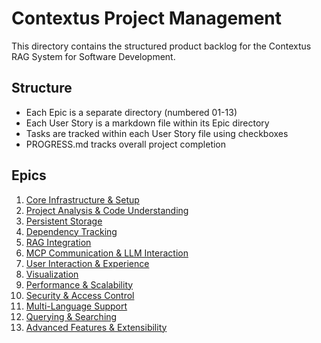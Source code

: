 # Contextus Project Management

This directory contains the structured product backlog for the Contextus RAG System for Software Development.

## Structure
- Each Epic is a separate directory (numbered 01-13)
- Each User Story is a markdown file within its Epic directory
- Tasks are tracked within each User Story file using checkboxes
- PROGRESS.md tracks overall project completion

## Epics
1. [Core Infrastructure & Setup](./01-Core-Infrastructure-Setup/README.md)
2. [Project Analysis & Code Understanding](./02-Project-Analysis/README.md)
3. [Persistent Storage](./03-Persistent-Storage/README.md)
4. [Dependency Tracking](./04-Dependency-Tracking/README.md)
5. [RAG Integration](./05-RAG-Integration/README.md)
6. [MCP Communication & LLM Interaction](./06-MCP-Communication/README.md)
7. [User Interaction & Experience](./07-User-Interaction-Experience/README.md)
8. [Visualization](./08-Visualization/README.md)
9. [Performance & Scalability](./09-Performance-Scalability/README.md)
10. [Security & Access Control](./10-Security-Access-Control/README.md)
11. [Multi-Language Support](./11-Multi-Language-Support/README.md)
12. [Querying & Searching](./12-Querying-Searching/README.md)
13. [Advanced Features & Extensibility](./13-Advanced-Features-Extensibility/README.md)
